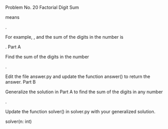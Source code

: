 Problem No. 20
Factorial Digit Sum

means

.

For example,
, and the sum of the digits in the number is

.
Part A

Find the sum of the digits in the number

.

Edit the file answer.py and update the function answer() to return the answer.
Part B

Generalize the solution in Part A to find the sum of the digits in any number

.

Update the function solver() in solver.py with your generalized solution.

solver(n: int)